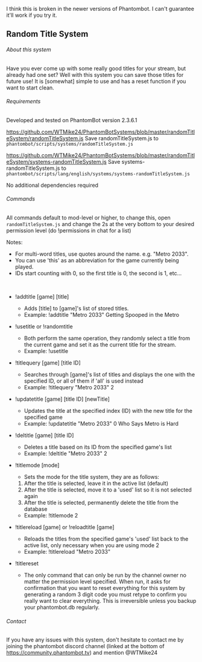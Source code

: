 I think this is broken in the newer versions of Phantombot.
I can't guarantee it'll work if you try it.

## Random Title System

###### About this system

Have you ever come up with some really good titles for your stream, but already had one set? Well with this system you can save those titles for future use! It is [somewhat] simple to use and has a reset function if you want to start clean.

###### Requirements

Developed and tested on PhantomBot version 2.3.6.1

https://github.com/WTMike24/PhantomBotSystems/blob/master/randomTitleSystem/randomTitleSystem.js
Save randomTitleSystem.js to `phantombot/scripts/systems/randomTitleSystem.js`

https://github.com/WTMike24/PhantomBotSystems/blob/master/randomTitleSystem/systems-randomTitleSystem.js
Save systems-randomTitleSystem.js to `phantombot/scripts/lang/english/systems/systems-randomTitleSystem.js`

No additional dependencies required

###### Commands

All commands default to mod-level or higher, to change this, open `randomTitleSystem.js` and change the 2s at the very bottom to your desired permission level (do !permissions in chat for a list)

Notes:
- For multi-word titles, use quotes around the name. e.g. "Metro 2033".
- You can use 'this' as an abbreviation for the game currently being played.
- IDs start counting with 0, so the first title is 0, the second is 1, etc...

&nbsp;

- !addtitle [game] [title]
	- Adds [title] to [game]'s list of stored titles.
	- Example: !addtitle "Metro 2033" Getting Spooped in the Metro
&nbsp;
- !usetitle or !randomtitle
	- Both perform the same operation, they randomly select a title from the current game and set it as the current title for the stream.
	- Example: !usetitle
&nbsp;
- !titlequery [game] [title ID]
	- Searches through [game]'s list of titles and displays the one with the specified ID, or all of them if 'all' is used instead
	- Example: !titlequery "Metro 2033" 2
&nbsp;
- !updatetitle [game] [title ID] [newTitle]
	- Updates the title at the specified index (ID) with the new title for the specified game
	- Example: !updatetitle "Metro 2033" 0 Who Says Metro is Hard
&nbsp;
- !deltitle [game] [title ID]
	- Deletes a title based on its ID from the specified game's list
	- Example: !deltitle "Metro 2033" 2
&nbsp;
- !titlemode [mode]
	- Sets the mode for the title system, they are as follows:
	1. After the title is selected, leave it in the active list (default)
	2. After the title is selected, move it to a 'used' list so it is not selected again
	3. After the title is selected, permanently delete the title from the database
	- Example: !titlemode 2
&nbsp;
- !titlereload [game] or !reloadtitle [game]
	- Reloads the titles from the specified game's 'used' list back to the active list, only necessary when you are using mode 2
	- Example: !titlereload "Metro 2033"
&nbsp;

- !titlereset
	- The only command that can only be run by the channel owner no matter the permission level specified. When run, it asks for confirmation that you want to reset everything for this system by generating a random 3 digit code you must retype to confirm you really want to clear everything. This is irreversible unless you backup your phantombot.db regularly.
&nbsp;


###### Contact

If you have any issues with this system, don't hesitate to contact me by joining the phantombot discord channel (linked at the bottom of https://community.phantombot.tv) and mention @WTMike24
